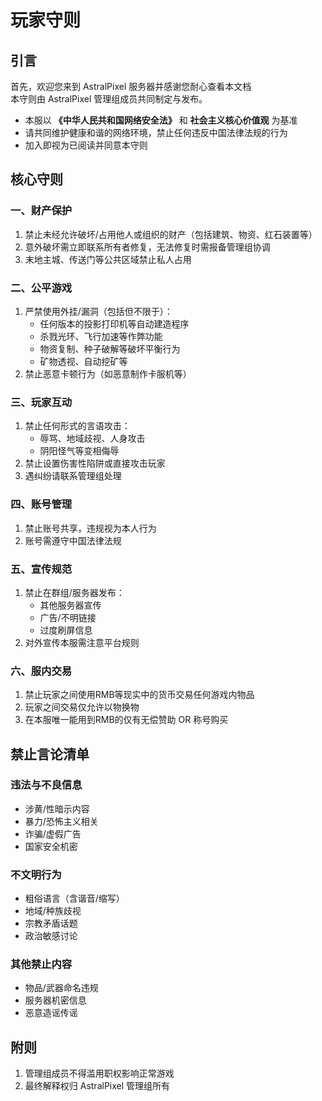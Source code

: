 # 玩家守则


## 引言
首先，欢迎您来到 AstralPixel 服务器并感谢您耐心查看本文档
<br>本守则由 AstralPixel 管理组成员共同制定与发布。
- 本服以 **《中华人民共和国网络安全法》** 和 **社会主义核心价值观** 为基准
- 请共同维护健康和谐的网络环境，禁止任何违反中国法律法规的行为
- 加入即视为已阅读并同意本守则

## 核心守则

### 一、财产保护
1. 禁止未经允许破坏/占用他人或组织的财产（包括建筑、物资、红石装置等）
2. 意外破坏需立即联系所有者修复，无法修复时需报备管理组协调
3. 末地主城、传送门等公共区域禁止私人占用

### 二、公平游戏
1. 严禁使用外挂/漏洞（包括但不限于）：  
   - 任何版本的投影打印机等自动建造程序
   - 杀戮光环、飞行加速等作弊功能  
   - 物资复制、种⼦破解等破坏平衡行为
   - 矿物透视、自动挖矿等
2. 禁止恶意卡顿行为（如恶意制作卡服机等）

### 三、玩家互动
1. 禁止任何形式的言语攻击：  
   - 辱骂、地域歧视、人身攻击  
   - 阴阳怪气等变相侮辱
2. 禁止设置伤害性陷阱或直接攻击玩家
3. 遇纠纷请联系管理组处理

### 四、账号管理
1. 禁止账号共享，违规视为本人行为
2. 账号需遵守中国法律法规

### 五、宣传规范
1. 禁止在群组/服务器发布：  
   - 其他服务器宣传  
   - 广告/不明链接  
   - 过度刷屏信息
2. 对外宣传本服需注意平台规则

### 六、服内交易
1. 禁止玩家之间使用RMB等现实中的货币交易任何游戏内物品
2. 玩家之间交易仅允许以物换物
3. 在本服唯一能用到RMB的仅有无偿赞助 OR 称号购买


## 禁止言论清单

### 违法与不良信息
- 涉黄/性暗示内容
- 暴力/恐怖主义相关
- 诈骗/虚假广告
- 国家安全机密

### 不文明行为
- 粗俗语言（含谐音/缩写）
- 地域/种族歧视
- 宗教矛盾话题
- 政治敏感讨论

### 其他禁止内容
- 物品/武器命名违规
- 服务器机密信息
- 恶意造谣传谣


## 附则
1. 管理组成员不得滥用职权影响正常游戏
2. 最终解释权归 AstralPixel 管理组所有